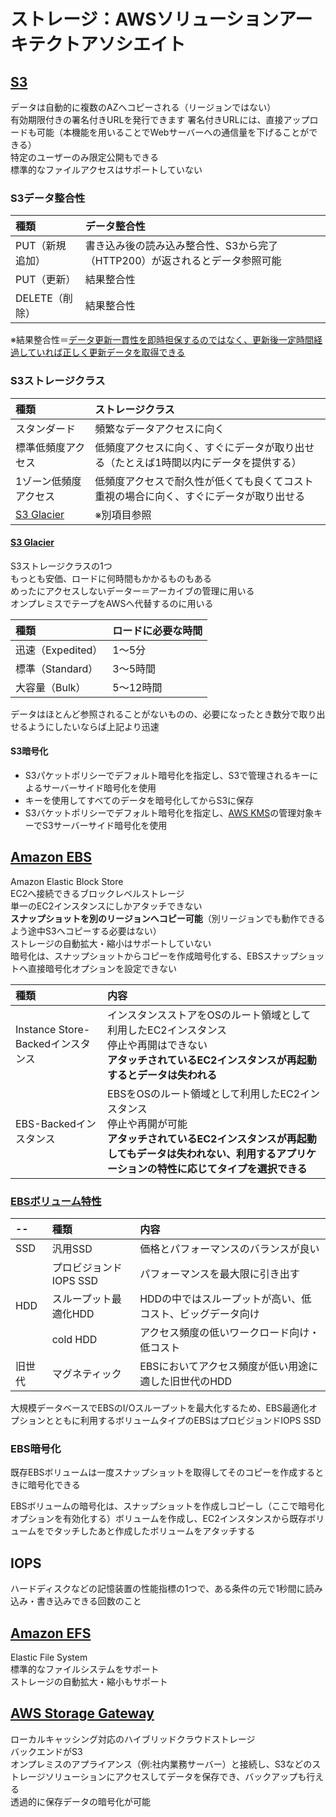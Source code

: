 # ストレージ：AWSソリューションアーキテクトアソシエイト

## [S3](https://aws.amazon.com/jp/s3/)

データは自動的に複数のAZへコピーされる（リージョンではない）  
有効期限付きの署名付きURLを発行できます
署名付きURLには、直接アップロードも可能（本機能を用いることでWebサーバーへの通信量を下げることができる）  
特定のユーザーのみ限定公開もできる  
標準的なファイルアクセスはサポートしていない  

### S3データ整合性

|種類|データ整合性|
|:---|:---|
|PUT（新規追加）|書き込み後の読み込み整合性、S3から完了（HTTP200）が返されるとデータ参照可能|
|PUT（更新）|結果整合性|
|DELETE（削除）|結果整合性|

※結果整合性＝[データ更新一貫性を即時担保するのではなく、更新後一定時間経過していれば正しく更新データを取得できる](https://shinkufencer.hateblo.jp/entry/2018/12/30/233000)

### S3ストレージクラス

|種類|ストレージクラス|
|:---|:---|
|スタンダード|頻繁なデータアクセスに向く|
|標準低頻度アクセス|低頻度アクセスに向く、すぐにデータが取り出せる（たとえば1時間以内にデータを提供する）|
|1ゾーン低頻度アクセス|低頻度アクセスで耐久性が低くても良くてコスト重視の場合に向く、すぐにデータが取り出せる|
|[S3 Glacier](https://aws.amazon.com/jp/glacier/)|※別項目参照|

#### [S3 Glacier](https://aws.amazon.com/jp/glacier/)

S3ストレージクラスの1つ  
もっとも安価、ロードに何時間もかかるものもある  
めったにアクセスしないデーター＝アーカイブの管理に用いる  
オンプレミスでテープをAWSへ代替するのに用いる  

|種類|ロードに必要な時間|
|:---|:---|
|迅速（Expedited）|1～5分|
|標準（Standard）|3～5時間|
|大容量（Bulk）|5～12時間|

データはほとんど参照されることがないものの、必要になったとき数分で取り出せるようにしたいならば上記より迅速  

#### S3暗号化

* S3パケットポリシーでデフォルト暗号化を指定し、S3で管理されるキーによるサーバーサイド暗号化を使用  
* キーを使用してすべてのデータを暗号化してからS3に保存  
* S3バケットポリシーでデフォルト暗号化を指定し、[AWS KMS](https://aws.amazon.com/jp/kms/)の管理対象キーでS3サーバーサイド暗号化を使用

## [Amazon EBS](https://aws.amazon.com/jp/ebs/)

Amazon Elastic Block Store  
EC2へ接続できるブロックレベルストレージ  
単一のEC2インスタンスにしかアタッチできない  
**スナップショットを別のリージョンへコピー可能**（別リージョンでも動作できるよう途中S3へコピーする必要はない）  
ストレージの自動拡大・縮小はサポートしていない  
暗号化は、スナップショットからコピーを作成暗号化する、EBSスナップショットへ直接暗号化オプションを設定できない  

|種類|内容|
|:---|:---|
|Instance Store-Backedインスタンス|インスタンスストアをOSのルート領域として利用したEC2インスタンス<br>停止や再開はできない<br>**アタッチされているEC2インスタンスが再起動するとデータは失われる**|
|EBS-Backedインスタンス|EBSをOSのルート領域として利用したEC2インスタンス<br>停止や再開が可能<br>**アタッチされているEC2インスタンスが再起動してもデータは失われない、利用するアプリケーションの特性に応じてタイプを選択できる**|

### [EBSボリューム特性](https://docs.aws.amazon.com/ja_jp/AWSEC2/latest/UserGuide/EBSVolumeTypes.html)

|--|種類|内容|
|:---|:---|:---|
|SSD|汎用SSD|価格とパフォーマンスのバランスが良い|
||プロビジョンドIOPS SSD|パフォーマンスを最大限に引き出す|
|HDD|スループット最適化HDD|HDDの中ではスループットが高い、低コスト、ビッグデータ向け|
||cold HDD|アクセス頻度の低いワークロード向け・低コスト|
|旧世代|マグネティック|EBSにおいてアクセス頻度が低い用途に適した旧世代のHDD|

大規模データベースでEBSのI/Oスループットを最大化するため、EBS最適化オプションとともに利用するボリュームタイプのEBSはプロビジョンドIOPS SSD  

### EBS暗号化

既存EBSボリュームは一度スナップショットを取得してそのコピーを作成するときに暗号化できる  

EBSボリュームの暗号化は、スナップショットを作成しコピーし（ここで暗号化オプションを有効化する）ボリュームを作成し、EC2インスタンスから既存ボリュームをでタッチしたあと作成したボリュームをアタッチする  

## IOPS

ハードディスクなどの記憶装置の性能指標の1つで、ある条件の元で1秒間に読み込み・書き込みできる回数のこと  

## [Amazon EFS](https://aws.amazon.com/jp/efs/)

Elastic File System  
標準的なファイルシステムをサポート  
ストレージの自動拡大・縮小もサポート  

## [AWS Storage Gateway](https://aws.amazon.com/jp/storagegateway/)

ローカルキャッシング対応のハイブリッドクラウドストレージ  
バックエンドがS3  
オンプレミスのアプライアンス（例:社内業務サーバー）と接続し、S3などのストレージソリューションにアクセスしてデータを保存でき、バックアップも行える  
透過的に保存データの暗号化が可能  
